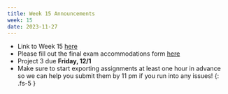 ```yaml
---
title: Week 15 Announcements
week: 15
date: 2023-11-27
---
```


* Link to Week 15 [here](https://www.data8.org/fa23/#week-15)
* Please fill out the final exam accommodations form [here](https://edstem.org/us/courses/44018/discussion/3825034)
* Project 3 due **Friday, 12/1**
* Make sure to start exporting assignments at least one hour in advance so we can help you submit them by 11 pm if you run into any issues!
{: .fs-5 }
